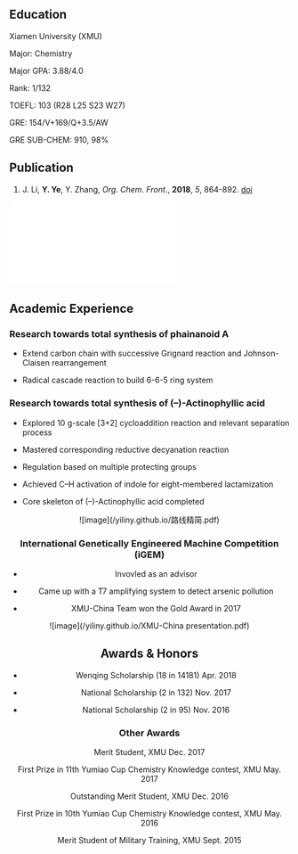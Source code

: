 ## Education

Xiamen University (XMU)

Major: Chemistry

Major GPA: 3.88/4.0

Rank: 1/132

TOEFL: 103 (R28 L25 S23 W27)

GRE: 154/V+169/Q+3.5/AW

GRE SUB-CHEM: 910, 98%

## Publication


1. J. Li, **Y. Ye**, Y. Zhang, _Org. Chem. Front_., **2018**, _5_, 864-892. [doi](http://pubs.rsc.org/en/Content/ArticleLanding/2018/QO/C7QO01077J)

![Octocat](/yiliny.github.io/GA.pdf)

## Academic Experience

### Research towards total synthesis of phainanoid A

- Extend carbon chain with successive Grignard reaction and Johnson-Claisen rearrangement

- Radical cascade reaction to build 6-6-5 ring system

### Research towards total synthesis of (–)-Actinophyllic acid

- Explored 10 g-scale [3+2] cycloaddition reaction and relevant separation process

- Mastered corresponding reductive decyanation reaction

- Regulation based on multiple protecting groups

- Achieved C–H activation of indole for eight-membered lactamization

- Core skeleton of (–)-Actinophyllic acid completed

<div align=center>![image](/yiliny.github.io/路线精简.pdf)

### International Genetically Engineered Machine Competition (iGEM)

- Invovled as an advisor

- Came up with a T7 amplifying system to detect arsenic pollution

- XMU-China Team won the Gold Award in 2017

<div align=center>![image](/yiliny.github.io/XMU-China presentation.pdf)

## Awards & Honors

- Wenqing Scholarship (18 in 14181)  Apr. 2018

- National Scholarship (2 in 132)	Nov. 2017

- National Scholarship (2 in 95)	Nov. 2016

### Other Awards

Merit Student, XMU	Dec. 2017

First Prize in 11th Yumiao Cup Chemistry Knowledge contest, XMU	May. 2017

Outstanding Merit Student, XMU	Dec. 2016

First Prize in 10th Yumiao Cup Chemistry Knowledge contest, XMU	May. 2016

Merit Student of Military Training, XMU	Sept. 2015
